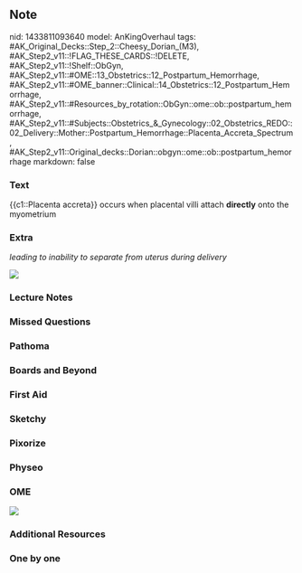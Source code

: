 ## Note
nid: 1433811093640
model: AnKingOverhaul
tags: #AK_Original_Decks::Step_2::Cheesy_Dorian_(M3), #AK_Step2_v11::!FLAG_THESE_CARDS::!DELETE, #AK_Step2_v11::!Shelf::ObGyn, #AK_Step2_v11::#OME::13_Obstetrics::12_Postpartum_Hemorrhage, #AK_Step2_v11::#OME_banner::Clinical::14_Obstetrics::12_Postpartum_Hemorrhage, #AK_Step2_v11::#Resources_by_rotation::ObGyn::ome::ob::postpartum_hemorrhage, #AK_Step2_v11::#Subjects::Obstetrics_&_Gynecology::02_Obstetrics_REDO::02_Delivery::Mother::Postpartum_Hemorrhage::Placenta_Accreta_Spectrum, #AK_Step2_v11::Original_decks::Dorian::obgyn::ome::ob::postpartum_hemorrhage
markdown: false

### Text
{{c1::Placenta accreta}} occurs when placental villi attach
<b>directly</b> onto the myometrium

### Extra
<i>leading to inability to separate from uterus during delivery</i>
<div>
  <i><img src="19163.jpg"></i>
</div>

### Lecture Notes


### Missed Questions


### Pathoma


### Boards and Beyond


### First Aid


### Sketchy


### Pixorize


### Physeo


### OME
<div class="ome-widget">
  <a href=
  "https://onlinemeded.org/spa/obstetrics/postpartum-hemorrhage/acquire?ref=anki">
  <img src="_OME_AnkiFlashcards_Lesson_1.png"></a>
</div>

### Additional Resources


### One by one

